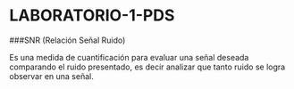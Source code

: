 # LABORATORIO-1-PDS

###SNR (Relación Señal Ruido)

Es una medida de cuantificación para evaluar una señal deseada comparando el ruido presentado, es decir analizar que tanto ruido se logra observar en una señal.
